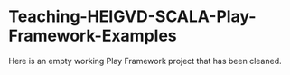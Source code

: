 # Teaching-HEIGVD-SCALA-Play-Framework-Examples
Here is an empty working Play Framework project that has been cleaned.
